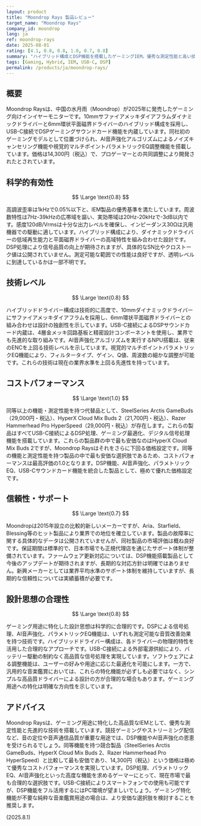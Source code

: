 ```yaml
---
layout: product
title: "Moondrop Rays 製品レビュー"
target_name: "Moondrop Rays"
company_id: moondrop
lang: ja
ref: moondrop-rays
date: 2025-08-01
rating: [4.1, 0.8, 0.8, 1.0, 0.7, 0.8]
summary: "ハイブリッド構成とDSP機能を搭載したゲーミングIEM。優秀な測定性能と高い技術レベルを持ち、同等機能を持つ競合製品と比較して最も安価でコストパフォーマンスは優秀。"
tags: [Gaming, Hybrid, IEM, USB-C, DSP]
permalink: /products/ja/moondrop-rays/
---
```


## 概要

Moondrop Raysは、中国の水月雨（Moondrop）が2025年に発売したゲーミング向けインイヤーモニターです。10mmサファイアメッキダイアフラムダイナミックドライバーと6mm環状平面磁界ドライバーのハイブリッド構成を採用し、USB-C接続でDSPゲーミングサウンドカード機能を内蔵しています。同社初のゲーミングモデルとして位置づけられ、AI音声強化アルゴリズムによるノイズキャンセリング機能や視覚的マルチポイントパラメトリックEQ調整機能を搭載しています。価格は14,300円（税込）で、プロゲーマーとの共同調整により開発されたとされています。

## 科学的有効性

$$ \Large \text{0.8} $$

高調波歪率は1kHzで0.05%以下と、IEM製品の優秀基準を満たしています。周波数特性は7Hz-39kHzの広帯域を謳い、実効帯域は20Hz-20kHzで-3dB以内です。感度120dB/Vrmsは十分な出力レベルを確保し、インピーダンス30Ωは汎用機器での駆動に適しています。ハイブリッド構成により、ダイナミックドライバーの低域再生能力と平面磁界ドライバーの高域特性を組み合わせた設計です。DSP処理により信号品質の向上が期待されますが、具体的なSN比やクロストーク値は公開されていません。測定可能な範囲での性能は良好ですが、透明レベルに到達しているかは一部不明です。

## 技術レベル

$$ \Large \text{0.8} $$

ハイブリッドドライバー構成は技術的に高度で、10mmダイナミックドライバーにサファイアメッキダイアフラムを採用し、6mm環状平面磁界ドライバーとの組み合わせは設計の独創性を示しています。USB-C接続によるDSPサウンドカード内蔵は、4層金メッキ回路基板と精密設計コンポーネントを使用し、業界でも先進的な取り組みです。AI音声強化アルゴリズムを実行するNPU搭載は、従来のENCを上回る技術レベルを示しています。視覚的マルチポイントパラメトリックEQ機能により、フィルタータイプ、ゲイン、Q値、周波数の細かな調整が可能です。これらの技術は現在の業界水準を上回る先進性を持っています。

## コストパフォーマンス

$$ \Large \text{1.0} $$

同等以上の機能・測定性能を持つ代替品として、SteelSeries Arctis GameBuds（29,000円・税込）、HyperX Cloud Mix Buds 2（21,700円・税込）、Razer Hammerhead Pro HyperSpeed（29,000円・税込）が存在します。これらの製品はすべてUSB-C接続によるDSP処理、ゲーミング最適化、デジタル信号処理機能を搭載しています。これらの製品群の中で最も安価なのはHyperX Cloud Mix Buds 2ですが、Moondrop Raysはそれをさらに下回る価格設定です。同等の機能と測定性能を持つ製品の中で最も安価な選択肢であるため、コストパフォーマンスは最高評価の1.0となります。DSP機能、AI音声強化、パラメトリックEQ、USB-Cサウンドカード機能を統合した製品として、極めて優れた価格設定です。

## 信頼性・サポート

$$ \Large \text{0.7} $$

Moondropは2015年設立の比較的新しいメーカーですが、Aria、Starfield、Blessing等のヒット製品により業界での地位を確立しています。製品の故障率に関する具体的なデータは公開されていませんが、同社製品の市場評価は概ね良好です。保証期間は標準的で、日本市場でも正規代理店を通じたサポート体制が整備されています。ファームウェア更新対応については、DSP機能搭載製品として今後のアップデートが期待されますが、長期的な対応方針は明確ではありません。新興メーカーとしては業界平均水準のサポート体制を維持していますが、長期的な信頼性については実績蓄積が必要です。

## 設計思想の合理性

$$ \Large \text{0.8} $$

ゲーミング用途に特化した設計思想は科学的に合理的です。DSPによる信号処理、AI音声強化、パラメトリックEQ機能は、いずれも測定可能な音質改善効果を持つ技術です。ハイブリッドドライバー構成は、各ドライバーの物理的特性を活用した合理的なアプローチです。USB-C接続による外部電源供給により、バッテリー駆動の制約なく高品質な信号処理を実現しています。ソフトウェアによる調整機能は、ユーザーの好みや用途に応じた最適化を可能にします。一方で、汎用的な音楽鑑賞においては、これらの特化機能が必ずしも必要ではなく、シンプルな高品質ドライバーによる設計の方が合理的な場合もあります。ゲーミング用途への特化は明確な方向性を示しています。

## アドバイス

Moondrop Raysは、ゲーミング用途に特化した高品質なIEMとして、優秀な測定性能と先進的な技術を搭載しています。競技ゲーミングやストリーミング配信など、音の定位や音声通信品質が重要な用途では、DSP機能やAI音声強化の恩恵を受けられるでしょう。同等機能を持つ競合製品（SteelSeries Arctis GameBuds、HyperX Cloud Mix Buds 2、Razer Hammerhead Pro HyperSpeed）と比較して最も安価であり、14,300円（税込）という価格は極めて優秀なコストパフォーマンスを実現しています。DSP処理、パラメトリックEQ、AI音声強化といった高度な機能を求めるゲーマーにとって、現在市場で最も合理的な選択肢です。USB-C接続によりスマートフォンでの使用も可能ですが、DSP機能をフル活用するにはPC環境が望ましいでしょう。ゲーミング特化機能が不要な純粋な音楽鑑賞用途の場合は、より安価な選択肢を検討することを推奨します。

(2025.8.1)
